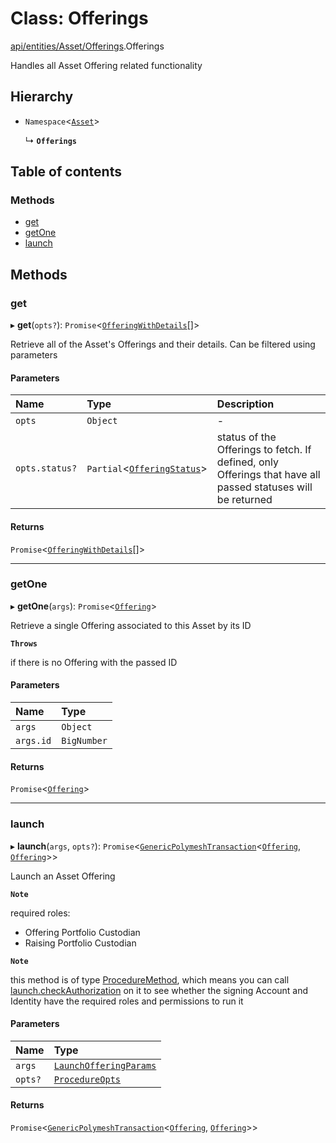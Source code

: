# Class: Offerings

[api/entities/Asset/Offerings](../wiki/api.entities.Asset.Offerings).Offerings

Handles all Asset Offering related functionality

## Hierarchy

- `Namespace`<[`Asset`](../wiki/api.entities.Asset.Asset)\>

  ↳ **`Offerings`**

## Table of contents

### Methods

- [get](../wiki/api.entities.Asset.Offerings.Offerings#get)
- [getOne](../wiki/api.entities.Asset.Offerings.Offerings#getone)
- [launch](../wiki/api.entities.Asset.Offerings.Offerings#launch)

## Methods

### get

▸ **get**(`opts?`): `Promise`<[`OfferingWithDetails`](../wiki/types.OfferingWithDetails)[]\>

Retrieve all of the Asset's Offerings and their details. Can be filtered using parameters

#### Parameters

| Name | Type | Description |
| :------ | :------ | :------ |
| `opts` | `Object` | - |
| `opts.status?` | `Partial`<[`OfferingStatus`](../wiki/api.entities.Offering.types.OfferingStatus)\> | status of the Offerings to fetch. If defined, only Offerings that have all passed statuses will be returned |

#### Returns

`Promise`<[`OfferingWithDetails`](../wiki/types.OfferingWithDetails)[]\>

___

### getOne

▸ **getOne**(`args`): `Promise`<[`Offering`](../wiki/api.entities.Offering.Offering)\>

Retrieve a single Offering associated to this Asset by its ID

**`Throws`**

 if there is no Offering with the passed ID

#### Parameters

| Name | Type |
| :------ | :------ |
| `args` | `Object` |
| `args.id` | `BigNumber` |

#### Returns

`Promise`<[`Offering`](../wiki/api.entities.Offering.Offering)\>

___

### launch

▸ **launch**(`args`, `opts?`): `Promise`<[`GenericPolymeshTransaction`](../wiki/types#genericpolymeshtransaction)<[`Offering`](../wiki/api.entities.Offering.Offering), [`Offering`](../wiki/api.entities.Offering.Offering)\>\>

Launch an Asset Offering

**`Note`**

 required roles:
  - Offering Portfolio Custodian
  - Raising Portfolio Custodian

**`Note`**

 this method is of type [ProcedureMethod](../wiki/types.ProcedureMethod), which means you can call [launch.checkAuthorization](../wiki/types.ProcedureMethod#checkauthorization)
  on it to see whether the signing Account and Identity have the required roles and permissions to run it

#### Parameters

| Name | Type |
| :------ | :------ |
| `args` | [`LaunchOfferingParams`](../wiki/api.procedures.types.LaunchOfferingParams) |
| `opts?` | [`ProcedureOpts`](../wiki/types.ProcedureOpts) |

#### Returns

`Promise`<[`GenericPolymeshTransaction`](../wiki/types#genericpolymeshtransaction)<[`Offering`](../wiki/api.entities.Offering.Offering), [`Offering`](../wiki/api.entities.Offering.Offering)\>\>
